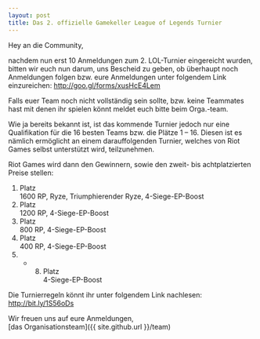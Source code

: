 ```yaml
---
layout: post
title: Das 2. offizielle Gamekeller League of Legends Turnier
---
```


Hey an die Community,              

nachdem nun erst 10 Anmeldungen zum 2. LOL-Turnier eingereicht wurden,
bitten wir euch nun darum, uns Bescheid zu geben, ob überhaupt noch Anmeldungen folgen
bzw. eure Anmeldungen unter folgendem Link einzureichen: http://goo.gl/forms/xusHcE4Lem

Falls euer Team noch nicht vollständig sein sollte,
bzw. keine Teammates hast mit denen ihr spielen könnt meldet euch bitte beim Orga.-team.
 

Wie ja bereits bekannt ist, ist das kommende Turnier jedoch nur eine Qualifikation 
für die 16 besten Teams bzw. die Plätze 1 – 16. 
Diesen ist es nämlich ermöglicht an einem darauffolgenden Turnier,
welches von Riot Games selbst unterstützt wird, teilzunehmen.

Riot Games wird dann den Gewinnern, sowie den zweit- bis achtplatzierten Preise stellen:


1. Platz      
1600 RP, Ryze, Triumphierender Ryze, 4-Siege-EP-Boost
2. Platz       
1200 RP, 4-Siege-EP-Boost
3. Platz      
800 RP, 4-Siege-EP-Boost
4. Platz        
400 RP, 4-Siege-EP-Boost
5. -  8. Platz    
4-Siege-EP-Boost
 
 
 
Die Turnierregeln könnt ihr unter folgendem Link nachlesen:  http://bit.ly/1S56oDs


Wir freuen uns auf eure Anmeldungen,<br>
[das Organisationsteam]({{ site.github.url }}/team)
